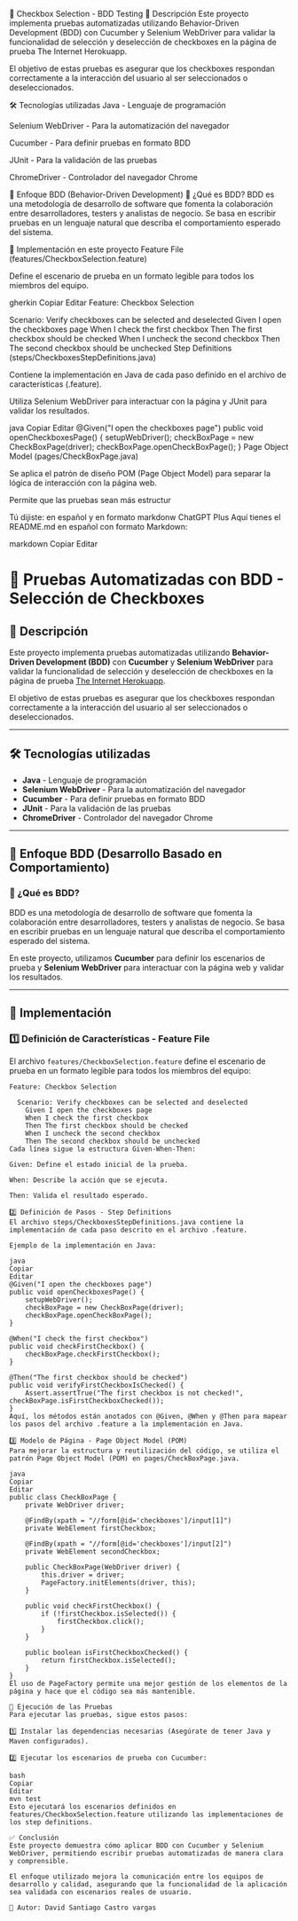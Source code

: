 📌 Checkbox Selection - BDD Testing
📖 Descripción
Este proyecto implementa pruebas automatizadas utilizando Behavior-Driven Development (BDD) con Cucumber y Selenium WebDriver para validar la funcionalidad de selección y deselección de checkboxes en la página de prueba The Internet Herokuapp.

El objetivo de estas pruebas es asegurar que los checkboxes respondan correctamente a la interacción del usuario al ser seleccionados o deseleccionados.

🛠️ Tecnologías utilizadas
Java - Lenguaje de programación

Selenium WebDriver - Para la automatización del navegador

Cucumber - Para definir pruebas en formato BDD

JUnit - Para la validación de las pruebas

ChromeDriver - Controlador del navegador Chrome

📌 Enfoque BDD (Behavior-Driven Development)
📝 ¿Qué es BDD?
BDD es una metodología de desarrollo de software que fomenta la colaboración entre desarrolladores, testers y analistas de negocio. Se basa en escribir pruebas en un lenguaje natural que describa el comportamiento esperado del sistema.

📜 Implementación en este proyecto
Feature File (features/CheckboxSelection.feature)

Define el escenario de prueba en un formato legible para todos los miembros del equipo.

gherkin
Copiar
Editar
Feature: Checkbox Selection

  Scenario: Verify checkboxes can be selected and deselected
    Given I open the checkboxes page
    When I check the first checkbox
    Then The first checkbox should be checked
    When I uncheck the second checkbox
    Then The second checkbox should be unchecked
Step Definitions (steps/CheckboxesStepDefinitions.java)

Contiene la implementación en Java de cada paso definido en el archivo de características (.feature).

Utiliza Selenium WebDriver para interactuar con la página y JUnit para validar los resultados.

java
Copiar
Editar
@Given("I open the checkboxes page")
public void openCheckboxesPage() {
    setupWebDriver();
    checkBoxPage = new CheckBoxPage(driver);
    checkBoxPage.openCheckBoxPage();
}
Page Object Model (pages/CheckBoxPage.java)

Se aplica el patrón de diseño POM (Page Object Model) para separar la lógica de interacción con la página web.

Permite que las pruebas sean más estructur






Tú dijiste:
en español y en formato markdonw
ChatGPT Plus
Aquí tienes el README.md en español con formato Markdown:

markdown
Copiar
Editar
# 📌 Pruebas Automatizadas con BDD - Selección de Checkboxes  

## 📖 Descripción  

Este proyecto implementa pruebas automatizadas utilizando **Behavior-Driven Development (BDD)** con **Cucumber** y **Selenium WebDriver** para validar la funcionalidad de selección y deselección de checkboxes en la página de prueba [The Internet Herokuapp](https://the-internet.herokuapp.com/checkboxes).  

El objetivo de estas pruebas es asegurar que los checkboxes respondan correctamente a la interacción del usuario al ser seleccionados o deseleccionados.  

---

## 🛠️ Tecnologías utilizadas  

- **Java** - Lenguaje de programación  
- **Selenium WebDriver** - Para la automatización del navegador  
- **Cucumber** - Para definir pruebas en formato BDD  
- **JUnit** - Para la validación de las pruebas  
- **ChromeDriver** - Controlador del navegador Chrome  

---

## 📌 Enfoque BDD (Desarrollo Basado en Comportamiento)  

### 📝 ¿Qué es BDD?  
BDD es una metodología de desarrollo de software que fomenta la colaboración entre desarrolladores, testers y analistas de negocio. Se basa en escribir pruebas en un lenguaje natural que describa el comportamiento esperado del sistema.  

En este proyecto, utilizamos **Cucumber** para definir los escenarios de prueba y **Selenium WebDriver** para interactuar con la página web y validar los resultados.  

---

## 📜 Implementación  

### 1️⃣ **Definición de Características - Feature File**  

El archivo `features/CheckboxSelection.feature` define el escenario de prueba en un formato legible para todos los miembros del equipo:  

```gherkin
Feature: Checkbox Selection

  Scenario: Verify checkboxes can be selected and deselected
    Given I open the checkboxes page
    When I check the first checkbox
    Then The first checkbox should be checked
    When I uncheck the second checkbox
    Then The second checkbox should be unchecked
Cada línea sigue la estructura Given-When-Then:

Given: Define el estado inicial de la prueba.

When: Describe la acción que se ejecuta.

Then: Valida el resultado esperado.

2️⃣ Definición de Pasos - Step Definitions
El archivo steps/CheckboxesStepDefinitions.java contiene la implementación de cada paso descrito en el archivo .feature.

Ejemplo de la implementación en Java:

java
Copiar
Editar
@Given("I open the checkboxes page")
public void openCheckboxesPage() {
    setupWebDriver();
    checkBoxPage = new CheckBoxPage(driver);
    checkBoxPage.openCheckBoxPage();
}

@When("I check the first checkbox")
public void checkFirstCheckbox() {
    checkBoxPage.checkFirstCheckbox();
}

@Then("The first checkbox should be checked")
public void verifyFirstCheckboxIsChecked() {
    Assert.assertTrue("The first checkbox is not checked!", checkBoxPage.isFirstCheckboxChecked());
}
Aquí, los métodos están anotados con @Given, @When y @Then para mapear los pasos del archivo .feature a la implementación en Java.

3️⃣ Modelo de Página - Page Object Model (POM)
Para mejorar la estructura y reutilización del código, se utiliza el patrón Page Object Model (POM) en pages/CheckBoxPage.java.

java
Copiar
Editar
public class CheckBoxPage {
    private WebDriver driver;

    @FindBy(xpath = "//form[@id='checkboxes']/input[1]")
    private WebElement firstCheckbox;

    @FindBy(xpath = "//form[@id='checkboxes']/input[2]")
    private WebElement secondCheckbox;

    public CheckBoxPage(WebDriver driver) {
        this.driver = driver;
        PageFactory.initElements(driver, this);
    }

    public void checkFirstCheckbox() {
        if (!firstCheckbox.isSelected()) {
            firstCheckbox.click();
        }
    }

    public boolean isFirstCheckboxChecked() {
        return firstCheckbox.isSelected();
    }
}
El uso de PageFactory permite una mejor gestión de los elementos de la página y hace que el código sea más mantenible.

🚀 Ejecución de las Pruebas
Para ejecutar las pruebas, sigue estos pasos:

1️⃣ Instalar las dependencias necesarias (Asegúrate de tener Java y Maven configurados).

2️⃣ Ejecutar los escenarios de prueba con Cucumber:

bash
Copiar
Editar
mvn test
Esto ejecutará los escenarios definidos en features/CheckboxSelection.feature utilizando las implementaciones de los step definitions.

✅ Conclusión
Este proyecto demuestra cómo aplicar BDD con Cucumber y Selenium WebDriver, permitiendo escribir pruebas automatizadas de manera clara y comprensible.

El enfoque utilizado mejora la comunicación entre los equipos de desarrollo y calidad, asegurando que la funcionalidad de la aplicación sea validada con escenarios reales de usuario.

📌 Autor: David Santiago Castro vargas
